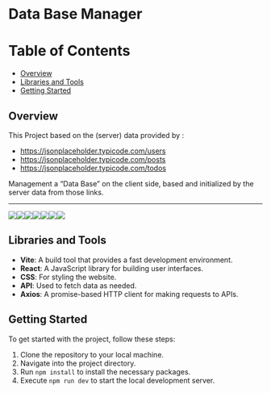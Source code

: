 # Data Base Manager

# Table of Contents

- [Overview](#overview)
- [Libraries and Tools](#libraries-and-tools)
- [Getting Started](#getting-started)

## Overview

This Project based on the (server) data provided by : 
- https://jsonplaceholder.typicode.com/users
- https://jsonplaceholder.typicode.com/posts
- https://jsonplaceholder.typicode.com/todos

Management a “Data Base” on the client side, based and initialized by the server data from those links.


***

![](README/1.jpg)![](README/2.jpg)![](README/3.jpg)![](README/4.jpg)![](README/5.jpg)![](README/6.jpg)![](README/7.jpg)


## Libraries and Tools

- **Vite**: A build tool that provides a fast development environment.
- **React**: A JavaScript library for building user interfaces.
- **CSS**: For styling the website.
- **API**: Used to fetch data as needed.
- **Axios**: A promise-based HTTP client for making requests to APIs.


## Getting Started

To get started with the project, follow these steps:

1. Clone the repository to your local machine.
2. Navigate into the project directory.
3. Run `npm install` to install the necessary packages.
4. Execute `npm run dev` to start the local development server.
